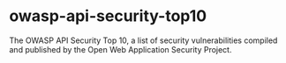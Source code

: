 # owasp-api-security-top10
The OWASP API Security Top 10, a list of security vulnerabilities compiled and published by the Open Web Application Security Project.
